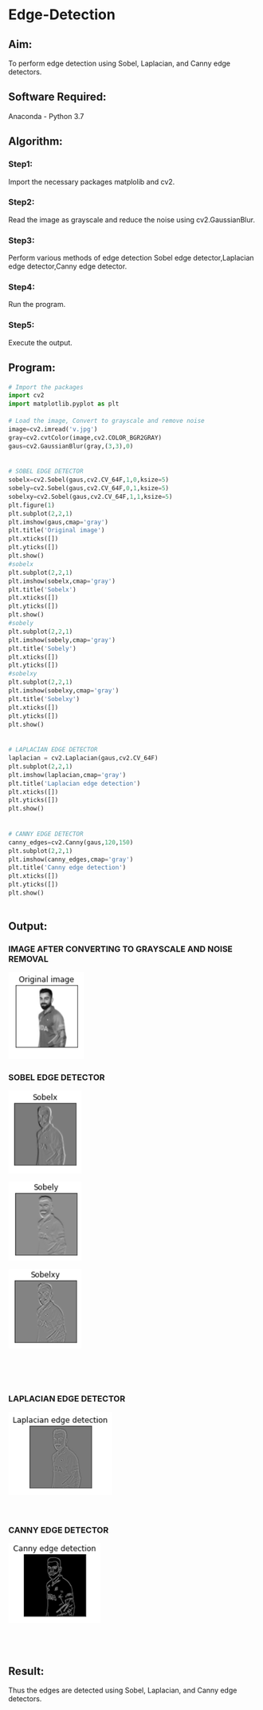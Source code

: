 # Edge-Detection
## Aim:
To perform edge detection using Sobel, Laplacian, and Canny edge detectors.

## Software Required:
Anaconda - Python 3.7

## Algorithm:
### Step1:
Import the necessary packages matplolib and cv2.
<br>


### Step2:
Read the image as grayscale and reduce the noise using cv2.GaussianBlur.
<br>

### Step3:
Perform various methods of edge detection Sobel edge detector,Laplacian edge detector,Canny edge detector.
<br>

### Step4:
Run the program.
<br>

### Step5:

Execute the output.
 
## Program:

``` Python
# Import the packages
import cv2
import matplotlib.pyplot as plt

# Load the image, Convert to grayscale and remove noise
image=cv2.imread('v.jpg')
gray=cv2.cvtColor(image,cv2.COLOR_BGR2GRAY)
gaus=cv2.GaussianBlur(gray,(3,3),0)


# SOBEL EDGE DETECTOR
sobelx=cv2.Sobel(gaus,cv2.CV_64F,1,0,ksize=5)
sobely=cv2.Sobel(gaus,cv2.CV_64F,0,1,ksize=5)
sobelxy=cv2.Sobel(gaus,cv2.CV_64F,1,1,ksize=5)
plt.figure(1)
plt.subplot(2,2,1)
plt.imshow(gaus,cmap='gray')
plt.title('Original image')
plt.xticks([])
plt.yticks([])
plt.show()
#sobelx
plt.subplot(2,2,1)
plt.imshow(sobelx,cmap='gray')
plt.title('Sobelx')
plt.xticks([])
plt.yticks([])
plt.show()
#sobely
plt.subplot(2,2,1)
plt.imshow(sobely,cmap='gray')
plt.title('Sobely')
plt.xticks([])
plt.yticks([])
#sobelxy
plt.subplot(2,2,1)
plt.imshow(sobelxy,cmap='gray')
plt.title('Sobelxy')
plt.xticks([])
plt.yticks([])
plt.show()


# LAPLACIAN EDGE DETECTOR
laplacian = cv2.Laplacian(gaus,cv2.CV_64F)
plt.subplot(2,2,1)
plt.imshow(laplacian,cmap='gray')
plt.title('Laplacian edge detection')
plt.xticks([])
plt.yticks([])
plt.show()


# CANNY EDGE DETECTOR
canny_edges=cv2.Canny(gaus,120,150)
plt.subplot(2,2,1)
plt.imshow(canny_edges,cmap='gray')
plt.title('Canny edge detection')
plt.xticks([])
plt.yticks([])
plt.show()



```
## Output:
### IMAGE AFTER CONVERTING TO GRAYSCALE AND NOISE REMOVAL
![out](./1.png)
### SOBEL EDGE DETECTOR
![out](./2.png)

![OUT](./6.png)

![OUT](./3.png)

<br>
<br>
<br>

### LAPLACIAN EDGE DETECTOR
![O](./4.png)
<br>
<br>
<br>

### CANNY EDGE DETECTOR
![O](./5.png)
<br>
<br>
<br>
<br>

## Result:
Thus the edges are detected using Sobel, Laplacian, and Canny edge detectors.
